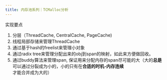 ```yaml
---
title: 内存池系列｜TCMalloc分析
---
```


实现要点

1. 分层（ThreadCache, CentralCache, PageCache)
2. 线程局部存储来管理ThreadCache
3. 通过基于hash的freelist来管理小对象
4. 通过radix tree来管理分配出来的obj到span的映射，如此来方便做回收。
5. 通过buddy算法来管理span, 保证用来分配内存的span尽可能的大（大的**总是**可以通过分裂成为小的，小的只有在**合适的时机-内存连续**才能合并成为大的）
